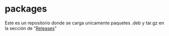 # packages

Este es un repositorio donde se carga unicamente paquetes .deb y tar.gz en la sección de "[Releases](https://github.com/FershoUno/packages/releases)"
